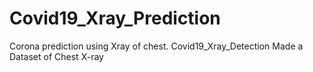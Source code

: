 # Covid19_Xray_Prediction
Corona prediction using Xray of chest. Covid19_Xray_Detection
 Made a Dataset of Chest X-ray
